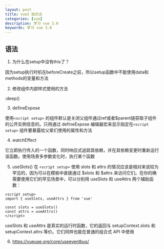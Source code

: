 ```yaml
---
layout: post
title: vue3 知识点
categories: [vue]
description: 学习 vue 3.0
keywords: 学习 vue 3.0
---
```


## 语法
1. 为什么在setup中没有this了？

因为setup执行时机在beforeCreate之前，所以setup函数中不能使用data和methods的变量和方法

2. 修改组件内部样式使用的方法

:deep()

3. defineExpose

使用`<script setup>` 的组件默认是关闭父组件通过ref或者$parent链获取子组件的公开实例信息的。只用通过 defineExpose 编辑器宏来显示指定在`<script setup>` 组件要暴露给父辈们使用的属性和方法

4. watchEffect

它立即执行传入的一个函数，同时响应式追踪其依赖，并在其依赖变更时重新运行该函数。使用场景多参数变化时，执行某个函数

5. useSlots()
在 `<script setup>` 使用 slots 和 attrs 的情况应该是相对来说较为罕见的，因为可以在模板中直接通过 $slots 和 $attrs 来访问它们。在你的确需要使用它们的罕见场景中，可以分别用 useSlots 和 useAttrs 两个辅助函数：

```
<script setup>
import { useSlots, useAttrs } from 'vue'

const slots = useSlots()
const attrs = useAttrs()
</script>

```

useSlots 和 useAttrs 是真实的运行时函数，它的返回与 setupContext.slots 和 setupContext.attrs 等价。它们同样也能在普通的组合式 API 中使用

6. https://vueuse.org/core/useeventbus/